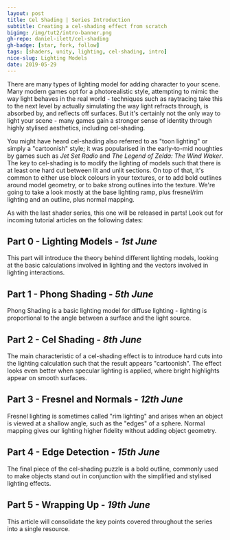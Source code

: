 ```yaml
---
layout: post
title: Cel Shading | Series Introduction
subtitle: Creating a cel-shading effect from scratch
bigimg: /img/tut2/intro-banner.png
gh-repo: daniel-ilett/cel-shading
gh-badge: [star, fork, follow]
tags: [shaders, unity, lighting, cel-shading, intro]
nice-slug: Lighting Models
date: 2019-05-29
---
```


There are many types of lighting model for adding character to your scene. Many modern games opt for a photorealistic style, attempting to mimic the way light behaves in the real world - techniques such as raytracing take this to the next level by actually simulating the way light refracts through, is absorbed by, and reflects off surfaces. But it's certainly not the only way to light your scene - many games gain a stronger sense of identity through highly stylised aesthetics, including cel-shading.

You might have heard cel-shading also referred to as "toon lighting" or simply a "cartoonish" style; it was popularised in the early-to-mid noughties by games such as *Jet Set Radio* and *The Legend of Zelda: The Wind Waker*. The key to cel-shading is to modify the lighting of models such that there is at least one hard cut between lit and unlit sections. On top of that, it's common to either use block colours in your textures, or to add bold outlines around model geometry, or to bake strong outlines into the texture. We're going to take a look mostly at the base lighting ramp, plus fresnel/rim lighting and an outline, plus normal mapping.

As with the last shader series, this one will be released in parts! Look out for incoming tutorial articles on the following dates:

## Part 0 - **Lighting Models** - ***1st June***

This part will introduce the theory behind different lighting models, looking at the basic calculations involved in lighting and the vectors involved in lighting interactions.

## Part 1 - **Phong Shading** - ***5th June***

Phong Shading is a basic lighting model for diffuse lighting - lighting is proportional to the angle between a surface and the light source.

## Part 2 - **Cel Shading** - ***8th June***

The main characteristic of a cel-shading effect is to introduce hard cuts into the lighting calculation such that the result appears "cartoonish". The effect looks even better when specular lighting is applied, where bright highlights appear on smooth surfaces.

## Part 3 - **Fresnel and Normals** - ***12th June***

Fresnel lighting is sometimes called "rim lighting" and arises when an object is viewed at a shallow angle, such as the "edges" of a sphere. Normal mapping gives our lighting higher fidelity without adding object geometry.

## Part 4 - **Edge Detection** - ***15th June***

The final piece of the cel-shading puzzle is a bold outline, commonly used to make objects stand out in conjunction with the simplified and stylised lighting effects.

## Part 5 - **Wrapping Up** - ***19th June***

This article will consolidate the key points covered throughout the series into a single resource.
